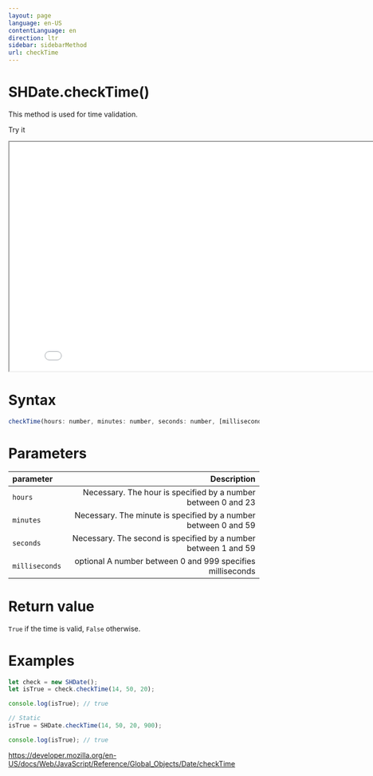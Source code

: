 ```yaml
---
layout: page
language: en-US
contentLanguage: en
direction: ltr
sidebar: sidebarMethod
url: checkTime
---
```


# SHDate.checkTime()

This method is used for time validation.

Try it

<iframe style="width: 830px; height: 460px;" src="/SHDateTime-js/examples/live.html?function=checkTime" title="MDN Web Docs Interactive Example" loading="lazy"></iframe>
<br/>

# Syntax

```js
checkTime(hours: number, minutes: number, seconds: number, [milliseconds: number = 0]): boolean;
```

# Parameters

| parameter      |                                                     Description |
| :------------- | --------------------------------------------------------------: |
| `hours`        |   Necessary. The hour is specified by a number between 0 and 23 |
| `minutes`      | Necessary. The minute is specified by a number between 0 and 59 |
| `seconds`      | Necessary. The second is specified by a number between 1 and 59 |
| `milliseconds` |      optional A number between 0 and 999 specifies milliseconds |

# Return value

`True` if the time is valid, `False` otherwise.

# Examples

```js
let check = new SHDate();
let isTrue = check.checkTime(14, 50, 20);

console.log(isTrue); // true

// Static
isTrue = SHDate.checkTime(14, 50, 20, 900);

console.log(isTrue); // true
```

https://developer.mozilla.org/en-US/docs/Web/JavaScript/Reference/Global_Objects/Date/checkTime
